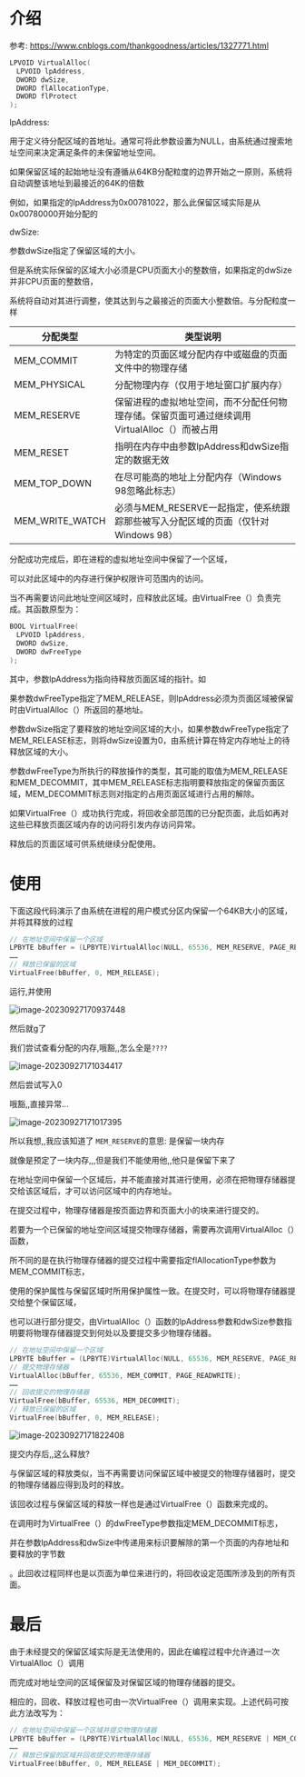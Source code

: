 

# 介绍

参考: https://www.cnblogs.com/thankgoodness/articles/1327771.html





```c++
LPVOID VirtualAlloc(
　LPVOID lpAddress, 
　DWORD dwSize, 
　DWORD flAllocationType,
　DWORD flProtect
);
```



lpAddress:

用于定义待分配区域的首地址。通常可将此参数设置为NULL，由系统通过搜索地址空间来决定满足条件的未保留地址空间。

如果保留区域的起始地址没有遵循从64KB分配粒度的边界开始之一原则，系统将自动调整该地址到最接近的64K的倍数

例如，如果指定的lpAddress为0x00781022，那么此保留区域实际是从0x00780000开始分配的



dwSize:

参数dwSize指定了保留区域的大小。

但是系统实际保留的区域大小必须是CPU页面大小的整数倍，如果指定的dwSize并非CPU页面的整数倍，

系统将自动对其进行调整，使其达到与之最接近的页面大小整数倍。与分配粒度一样





| 分配类型        | 类型说明                                                     |
| --------------- | ------------------------------------------------------------ |
| MEM_COMMIT      | 为特定的页面区域分配内存中或磁盘的页面文件中的物理存储       |
| MEM_PHYSICAL    | 分配物理内存（仅用于地址窗口扩展内存）                       |
| MEM_RESERVE     | 保留进程的虚拟地址空间，而不分配任何物理存储。保留页面可通过继续调用VirtualAlloc（）而被占用 |
| MEM_RESET       | 指明在内存中由参数lpAddress和dwSize指定的数据无效            |
| MEM_TOP_DOWN    | 在尽可能高的地址上分配内存（Windows 98忽略此标志）           |
| MEM_WRITE_WATCH | 必须与MEM_RESERVE一起指定，使系统跟踪那些被写入分配区域的页面（仅针对Windows 98） |



分配成功完成后，即在进程的虚拟地址空间中保留了一个区域，

可以对此区域中的内存进行保护权限许可范围内的访问。



当不再需要访问此地址空间区域时，应释放此区域。由VirtualFree（）负责完成。其函数原型为：

```c++
BOOL VirtualFree(
　LPVOID lpAddress,
　DWORD dwSize,
　DWORD dwFreeType
);
```

其中，参数lpAddress为指向待释放页面区域的指针。如

果参数dwFreeType指定了MEM_RELEASE，则lpAddress必须为页面区域被保留时由VirtualAlloc（）所返回的基地址。

参数dwSize指定了要释放的地址空间区域的大小，如果参数dwFreeType指定了MEM_RELEASE标志，则将dwSize设置为0，由系统计算在特定内存地址上的待释放区域的大小。

参数dwFreeType为所执行的释放操作的类型，其可能的取值为MEM_RELEASE和MEM_DECOMMIT，其中MEM_RELEASE标志指明要释放指定的保留页面区域，MEM_DECOMMIT标志则对指定的占用页面区域进行占用的解除。

如果VirtualFree（）成功执行完成，将回收全部范围的已分配页面，此后如再对这些已释放页面区域内存的访问将引发内存访问异常。

释放后的页面区域可供系统继续分配使用。







# 使用

下面这段代码演示了由系统在进程的用户模式分区内保留一个64KB大小的区域，并将其释放的过程

```c++
// 在地址空间中保留一个区域
LPBYTE bBuffer = (LPBYTE)VirtualAlloc(NULL, 65536, MEM_RESERVE, PAGE_READWRITE);
……
// 释放已保留的区域
VirtualFree(bBuffer, 0, MEM_RELEASE);
```



运行,并使用

![image-20230927170937448](./img/image-20230927170937448.png)

然后就g了

我们尝试查看分配的内存,哦豁,,怎么全是`????`

![image-20230927171034417](./img/image-20230927171034417.png)

然后尝试写入0

哦豁,,直接异常...

![image-20230927171017395](./img/image-20230927171017395.png)

所以我想,,我应该知道了 `MEM_RESERVE`的意思: 是保留一块内存

就像是预定了一块内存,,,但是我们不能使用他,,他只是保留下来了



在地址空间中保留一个区域后，并不能直接对其进行使用，必须在把物理存储器提交给该区域后，才可以访问区域中的内存地址。

在提交过程中，物理存储器是按页面边界和页面大小的块来进行提交的。

若要为一个已保留的地址空间区域提交物理存储器，需要再次调用VirtualAlloc（）函数，

所不同的是在执行物理存储器的提交过程中需要指定flAllocationType参数为MEM_COMMIT标志，

使用的保护属性与保留区域时所用保护属性一致。在提交时，可以将物理存储器提交给整个保留区域，

也可以进行部分提交，由VirtualAlloc（）函数的lpAddress参数和dwSize参数指明要将物理存储器提交到何处以及要提交多少物理存储器。

```c++
// 在地址空间中保留一个区域
LPBYTE bBuffer = (LPBYTE)VirtualAlloc(NULL, 65536, MEM_RESERVE, PAGE_READWRITE);
// 提交物理存储器
VirtualAlloc(bBuffer, 65536, MEM_COMMIT, PAGE_READWRITE);
……
// 回收提交的物理存储器
VirtualFree(bBuffer, 65536, MEM_DECOMMIT);
// 释放已保留的区域
VirtualFree(bBuffer, 0, MEM_RELEASE);
```



![image-20230927171822408](./img/image-20230927171822408.png)



提交内存后,,这么释放?

与保留区域的释放类似，当不再需要访问保留区域中被提交的物理存储器时，提交的物理存储器应得到及时的释放。

该回收过程与保留区域的释放一样也是通过VirtualFree（）函数来完成的。

在调用时为VirtualFree（）的dwFreeType参数指定MEM_DECOMMIT标志，

并在参数lpAddress和dwSize中传递用来标识要解除的第一个页面的内存地址和要释放的字节数

。此回收过程同样也是以页面为单位来进行的，将回收设定范围所涉及到的所有页面。





# 最后

由于未经提交的保留区域实际是无法使用的，因此在编程过程中允许通过一次VirtualAlloc（）调用

而完成对地址空间的区域保留及对保留区域的物理存储器的提交。

相应的，回收、释放过程也可由一次VirtualFree（）调用来实现。上述代码可按此方法改写为：



```c++
// 在地址空间中保留一个区域并提交物理存储器
LPBYTE bBuffer = (LPBYTE)VirtualAlloc(NULL, 65536, MEM_RESERVE | MEM_COMMIT, PAGE_READWRITE);
……
// 释放已保留的区域并回收提交的物理存储器
VirtualFree(bBuffer, 0, MEM_RELEASE | MEM_DECOMMIT);
```

